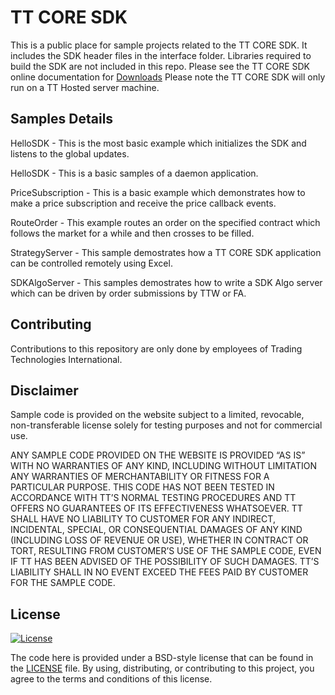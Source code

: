 # TT CORE SDK

This is a public place for sample projects related to the TT CORE SDK. It includes the SDK header files in the interface folder. Libraries required to build the SDK are not included in this repo. Please see the TT CORE SDK online documentation for [Downloads](https://library.tradingtechnologies.com/tt-core-sdk/gs-developer-support.html#download-packages)
Please note the TT CORE SDK will only run on a TT Hosted server machine. 

## Samples Details
HelloSDK - This is the most basic example which initializes the SDK and listens to the global updates. 

HelloSDK - This is a basic samples of a daemon application.

PriceSubscription - This is a basic example which demonstrates how to make a price subscription and receive the price callback events.

RouteOrder - This example routes an order on the specified contract which follows the market for a while and then crosses to be filled.

StrategyServer - This sample demostrates how a TT CORE SDK application can be controlled remotely using Excel.

SDKAlgoServer - This samples demostrates how to write a SDK Algo server which can be driven by order submissions by TTW or FA.


## Contributing
Contributions to this repository are only done by employees of Trading Technologies International.  

## Disclaimer
Sample code is provided on the website subject to a limited, revocable, non-transferable license solely for testing purposes and not for commercial use.

ANY SAMPLE CODE PROVIDED ON THE WEBSITE IS PROVIDED “AS IS” WITH NO WARRANTIES OF ANY KIND, INCLUDING WITHOUT LIMITATION ANY WARRANTIES OF MERCHANTABILITY OR FITNESS FOR A PARTICULAR PURPOSE. THIS CODE HAS NOT BEEN TESTED IN ACCORDANCE WITH TT’S NORMAL TESTING PROCEDURES AND TT OFFERS NO GUARANTEES OF ITS EFFECTIVENESS WHATSOEVER. TT SHALL HAVE NO LIABILITY TO CUSTOMER FOR ANY INDIRECT, INCIDENTAL, SPECIAL, OR CONSEQUENTIAL DAMAGES OF ANY KIND (INCLUDING LOSS OF REVENUE OR USE), WHETHER IN CONTRACT OR TORT, RESULTING FROM CUSTOMER’S USE OF THE SAMPLE CODE, EVEN IF TT HAS BEEN ADVISED OF THE POSSIBILITY OF SUCH DAMAGES. TT’S LIABILITY SHALL IN NO EVENT EXCEED THE FEES PAID BY CUSTOMER FOR THE SAMPLE CODE.

## License
[![License](https://img.shields.io/badge/License-BSD%203--Clause-blue.svg)](https://opensource.org/licenses/BSD-3-Clause)

The code here is provided under a BSD-style license that can be found in the [LICENSE](LICENSE) file. By using, distributing, or contributing to this project, you agree to the terms and conditions of this license.
